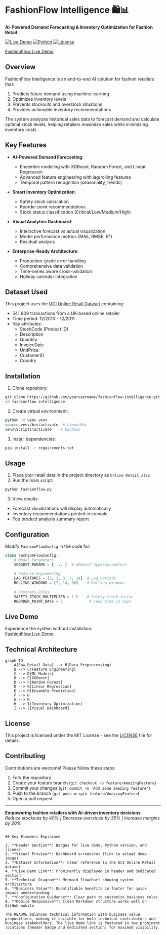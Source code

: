 # FashionFlow Intelligence 🛍️📊

**AI-Powered Demand Forecasting & Inventory Optimization for Fashion Retail**

[![Live Demo](https://img.shields.io/badge/Live_Demo-Available-green)](https://fashionflow-inventory-ai.lovable.app/)
[![Python](https://img.shields.io/badge/Python-3.8%2B-blue)](https://python.org)
[![License](https://img.shields.io/badge/License-MIT-orange)](LICENSE)

[FashionFlow Live Demo](https://fashionflow-inventory-ai.lovable.app/)
## Overview

FashionFlow Intelligence is an end-to-end AI solution for fashion retailers that:
1. Predicts future demand using machine learning
2. Optimizes inventory levels
3. Prevents stockouts and overstock situations
4. Provides actionable inventory recommendations

The system analyzes historical sales data to forecast demand and calculate optimal stock levels, helping retailers maximize sales while minimizing inventory costs.

## Key Features

- **AI-Powered Demand Forecasting**:
  - Ensemble modeling with XGBoost, Random Forest, and Linear Regression
  - Advanced feature engineering with lag/rolling features
  - Temporal pattern recognition (seasonality, trends)
  
- **Smart Inventory Optimization**:
  - Safety stock calculation
  - Reorder point recommendations
  - Stock status classification (Critical/Low/Medium/High)
  
- **Visual Analytics Dashboard**:
  - Interactive forecast vs actual visualization
  - Model performance metrics (MAE, RMSE, R²)
  - Residual analysis
  
- **Enterprise-Ready Architecture**:
  - Production-grade error handling
  - Comprehensive data validation
  - Time-series aware cross-validation
  - Holiday calendar integration

## Dataset Used

This project uses the [UCI Online Retail Dataset](https://archive.ics.uci.edu/dataset/352/online+retail) containing:

- 541,909 transactions from a UK-based online retailer
- Time period: 12/2010 - 12/2011
- Key attributes:
  - StockCode (Product ID)
  - Description
  - Quantity
  - InvoiceDate
  - UnitPrice
  - CustomerID
  - Country

## Installation

1. Clone repository:
```bash
git clone https://github.com/yourusername/fashionflow-intelligence.git
cd fashionflow-intelligence
```

2. Create virtual environment:
```bash
python -m venv venv
source venv/bin/activate  # Linux/Mac
venv\Scripts\activate    # Windows
```

3. Install dependencies:
```bash
pip install -r requirements.txt
```

## Usage

1. Place your retail data in the project directory as `Online Retail.xlsx`
2. Run the main script:
```bash
python fashionflow.py
```

3. View results:
- Forecast visualizations will display automatically
- Inventory recommendations printed in console
- Top product analysis summary report

## Configuration

Modify `FashionFlowConfig` in the code for:
```python
class FashionFlowConfig:
    # Model Parameters
    XGBOOST_PARAMS = { ... }  # XGBoost hyperparameters
    
    # Feature Engineering
    LAG_FEATURES = [1, 2, 3, 7, 14]  # Lag periods
    ROLLING_WINDOWS = [7, 14, 30]    # Rolling windows
    
    # Business Rules
    SAFETY_STOCK_MULTIPLIER = 1.5    # Safety stock factor
    REORDER_POINT_DAYS = 7            # Lead time in days
```

## Live Demo

Experience the system without installation:  
[FashionFlow Live Demo](https://fashionflow-inventory-ai.lovable.app/)

## Technical Architecture

```mermaid
graph TD
    A[Raw Retail Data] --> B(Data Preprocessing)
    B --> C(Feature Engineering)
    C --> D{ML Models}
    D --> E[XGBoost]
    D --> F[Random Forest]
    D --> G[Linear Regression]
    E --> H[Ensemble Prediction]
    F --> H
    G --> H
    H --> I(Inventory Optimization)
    I --> J[Visual Dashboard]
```

## License

This project is licensed under the MIT License - see the [LICENSE](LICENSE) file for details.

## Contributing

Contributions are welcome! Please follow these steps:
1. Fork the repository
2. Create your feature branch (`git checkout -b feature/AmazingFeature`)
3. Commit your changes (`git commit -m 'Add some amazing feature'`)
4. Push to the branch (`git push origin feature/AmazingFeature`)
5. Open a pull request

---
**Empowering fashion retailers with AI-driven inventory decisions**  
*Reduce stockouts by 40% | Decrease overstock by 35% | Increase margins by 20%*
```

## Key Elements Explained

1. **Header Section**: Badges for live demo, Python version, and license
2. **Visual Preview**: Dashboard screenshot (link to actual demo image)
3. **Dataset Information**: Clear reference to the UCI Online Retail dataset
4. **Live Demo Link**: Prominently displayed in header and dedicated section
5. **Technical Diagram**: Mermaid flowchart showing system architecture
6. **Business Value**: Quantifiable benefits in footer for quick impact understanding
7. **Configuration Guidance**: Clear path to customize business rules
8. **Mobile Responsive**: Clean Markdown structure works well on GitHub mobile

The README balances technical information with business value propositions, making it suitable for both technical contributors and business stakeholders. The live demo link is featured in two prominent locations (header badge and dedicated section) for maximum visibility.

